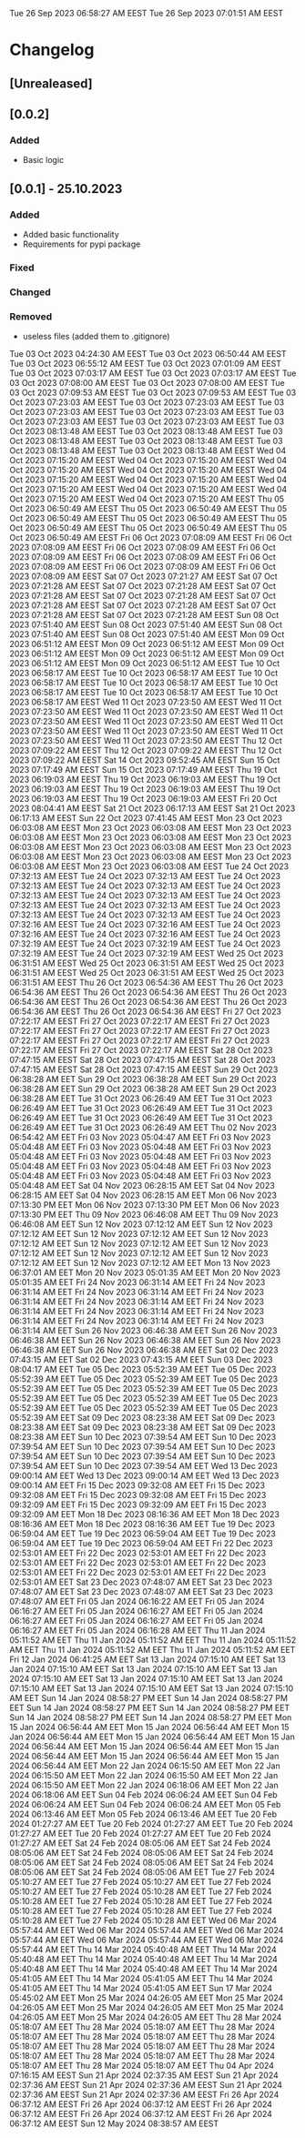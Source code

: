 Tue 26 Sep 2023 06:58:27 AM EEST
Tue 26 Sep 2023 07:01:51 AM EEST
# Changelog
## [Unrealeased]

## [0.0.2]

### Added 

- Basic logic

## [0.0.1] - 25.10.2023

### Added 

- Added basic functionality
- Requirements for pypi package

### Fixed

### Changed

### Removed

- useless files (added them to .gitignore)







Tue 03 Oct 2023 04:24:30 AM EEST
Tue 03 Oct 2023 06:50:44 AM EEST
Tue 03 Oct 2023 06:55:12 AM EEST
Tue 03 Oct 2023 07:01:09 AM EEST
Tue 03 Oct 2023 07:03:17 AM EEST
Tue 03 Oct 2023 07:03:17 AM EEST
Tue 03 Oct 2023 07:08:00 AM EEST
Tue 03 Oct 2023 07:08:00 AM EEST
Tue 03 Oct 2023 07:09:53 AM EEST
Tue 03 Oct 2023 07:09:53 AM EEST
Tue 03 Oct 2023 07:23:03 AM EEST
Tue 03 Oct 2023 07:23:03 AM EEST
Tue 03 Oct 2023 07:23:03 AM EEST
Tue 03 Oct 2023 07:23:03 AM EEST
Tue 03 Oct 2023 07:23:03 AM EEST
Tue 03 Oct 2023 07:23:03 AM EEST
Tue 03 Oct 2023 08:13:48 AM EEST
Tue 03 Oct 2023 08:13:48 AM EEST
Tue 03 Oct 2023 08:13:48 AM EEST
Tue 03 Oct 2023 08:13:48 AM EEST
Tue 03 Oct 2023 08:13:48 AM EEST
Tue 03 Oct 2023 08:13:48 AM EEST
Wed 04 Oct 2023 07:15:20 AM EEST
Wed 04 Oct 2023 07:15:20 AM EEST
Wed 04 Oct 2023 07:15:20 AM EEST
Wed 04 Oct 2023 07:15:20 AM EEST
Wed 04 Oct 2023 07:15:20 AM EEST
Wed 04 Oct 2023 07:15:20 AM EEST
Wed 04 Oct 2023 07:15:20 AM EEST
Wed 04 Oct 2023 07:15:20 AM EEST
Wed 04 Oct 2023 07:15:20 AM EEST
Wed 04 Oct 2023 07:15:20 AM EEST
Thu 05 Oct 2023 06:50:49 AM EEST
Thu 05 Oct 2023 06:50:49 AM EEST
Thu 05 Oct 2023 06:50:49 AM EEST
Thu 05 Oct 2023 06:50:49 AM EEST
Thu 05 Oct 2023 06:50:49 AM EEST
Thu 05 Oct 2023 06:50:49 AM EEST
Thu 05 Oct 2023 06:50:49 AM EEST
Fri 06 Oct 2023 07:08:09 AM EEST
Fri 06 Oct 2023 07:08:09 AM EEST
Fri 06 Oct 2023 07:08:09 AM EEST
Fri 06 Oct 2023 07:08:09 AM EEST
Fri 06 Oct 2023 07:08:09 AM EEST
Fri 06 Oct 2023 07:08:09 AM EEST
Fri 06 Oct 2023 07:08:09 AM EEST
Fri 06 Oct 2023 07:08:09 AM EEST
Sat 07 Oct 2023 07:21:27 AM EEST
Sat 07 Oct 2023 07:21:28 AM EEST
Sat 07 Oct 2023 07:21:28 AM EEST
Sat 07 Oct 2023 07:21:28 AM EEST
Sat 07 Oct 2023 07:21:28 AM EEST
Sat 07 Oct 2023 07:21:28 AM EEST
Sat 07 Oct 2023 07:21:28 AM EEST
Sat 07 Oct 2023 07:21:28 AM EEST
Sat 07 Oct 2023 07:21:28 AM EEST
Sun 08 Oct 2023 07:51:40 AM EEST
Sun 08 Oct 2023 07:51:40 AM EEST
Sun 08 Oct 2023 07:51:40 AM EEST
Sun 08 Oct 2023 07:51:40 AM EEST
Mon 09 Oct 2023 06:51:12 AM EEST
Mon 09 Oct 2023 06:51:12 AM EEST
Mon 09 Oct 2023 06:51:12 AM EEST
Mon 09 Oct 2023 06:51:12 AM EEST
Mon 09 Oct 2023 06:51:12 AM EEST
Mon 09 Oct 2023 06:51:12 AM EEST
Tue 10 Oct 2023 06:58:17 AM EEST
Tue 10 Oct 2023 06:58:17 AM EEST
Tue 10 Oct 2023 06:58:17 AM EEST
Tue 10 Oct 2023 06:58:17 AM EEST
Tue 10 Oct 2023 06:58:17 AM EEST
Tue 10 Oct 2023 06:58:17 AM EEST
Tue 10 Oct 2023 06:58:17 AM EEST
Wed 11 Oct 2023 07:23:50 AM EEST
Wed 11 Oct 2023 07:23:50 AM EEST
Wed 11 Oct 2023 07:23:50 AM EEST
Wed 11 Oct 2023 07:23:50 AM EEST
Wed 11 Oct 2023 07:23:50 AM EEST
Wed 11 Oct 2023 07:23:50 AM EEST
Wed 11 Oct 2023 07:23:50 AM EEST
Wed 11 Oct 2023 07:23:50 AM EEST
Wed 11 Oct 2023 07:23:50 AM EEST
Thu 12 Oct 2023 07:09:22 AM EEST
Thu 12 Oct 2023 07:09:22 AM EEST
Thu 12 Oct 2023 07:09:22 AM EEST
Sat 14 Oct 2023 09:52:45 AM EEST
Sun 15 Oct 2023 07:17:49 AM EEST
Sun 15 Oct 2023 07:17:49 AM EEST
Thu 19 Oct 2023 06:19:03 AM EEST
Thu 19 Oct 2023 06:19:03 AM EEST
Thu 19 Oct 2023 06:19:03 AM EEST
Thu 19 Oct 2023 06:19:03 AM EEST
Thu 19 Oct 2023 06:19:03 AM EEST
Thu 19 Oct 2023 06:19:03 AM EEST
Fri 20 Oct 2023 08:04:41 AM EEST
Sat 21 Oct 2023 06:17:13 AM EEST
Sat 21 Oct 2023 06:17:13 AM EEST
Sun 22 Oct 2023 07:41:45 AM EEST
Mon 23 Oct 2023 06:03:08 AM EEST
Mon 23 Oct 2023 06:03:08 AM EEST
Mon 23 Oct 2023 06:03:08 AM EEST
Mon 23 Oct 2023 06:03:08 AM EEST
Mon 23 Oct 2023 06:03:08 AM EEST
Mon 23 Oct 2023 06:03:08 AM EEST
Mon 23 Oct 2023 06:03:08 AM EEST
Mon 23 Oct 2023 06:03:08 AM EEST
Mon 23 Oct 2023 06:03:08 AM EEST
Mon 23 Oct 2023 06:03:08 AM EEST
Tue 24 Oct 2023 07:32:13 AM EEST
Tue 24 Oct 2023 07:32:13 AM EEST
Tue 24 Oct 2023 07:32:13 AM EEST
Tue 24 Oct 2023 07:32:13 AM EEST
Tue 24 Oct 2023 07:32:13 AM EEST
Tue 24 Oct 2023 07:32:13 AM EEST
Tue 24 Oct 2023 07:32:13 AM EEST
Tue 24 Oct 2023 07:32:13 AM EEST
Tue 24 Oct 2023 07:32:13 AM EEST
Tue 24 Oct 2023 07:32:13 AM EEST
Tue 24 Oct 2023 07:32:16 AM EEST
Tue 24 Oct 2023 07:32:16 AM EEST
Tue 24 Oct 2023 07:32:16 AM EEST
Tue 24 Oct 2023 07:32:16 AM EEST
Tue 24 Oct 2023 07:32:19 AM EEST
Tue 24 Oct 2023 07:32:19 AM EEST
Tue 24 Oct 2023 07:32:19 AM EEST
Tue 24 Oct 2023 07:32:19 AM EEST
Wed 25 Oct 2023 06:31:51 AM EEST
Wed 25 Oct 2023 06:31:51 AM EEST
Wed 25 Oct 2023 06:31:51 AM EEST
Wed 25 Oct 2023 06:31:51 AM EEST
Wed 25 Oct 2023 06:31:51 AM EEST
Thu 26 Oct 2023 06:54:36 AM EEST
Thu 26 Oct 2023 06:54:36 AM EEST
Thu 26 Oct 2023 06:54:36 AM EEST
Thu 26 Oct 2023 06:54:36 AM EEST
Thu 26 Oct 2023 06:54:36 AM EEST
Thu 26 Oct 2023 06:54:36 AM EEST
Thu 26 Oct 2023 06:54:36 AM EEST
Fri 27 Oct 2023 07:22:17 AM EEST
Fri 27 Oct 2023 07:22:17 AM EEST
Fri 27 Oct 2023 07:22:17 AM EEST
Fri 27 Oct 2023 07:22:17 AM EEST
Fri 27 Oct 2023 07:22:17 AM EEST
Fri 27 Oct 2023 07:22:17 AM EEST
Fri 27 Oct 2023 07:22:17 AM EEST
Fri 27 Oct 2023 07:22:17 AM EEST
Sat 28 Oct 2023 07:47:15 AM EEST
Sat 28 Oct 2023 07:47:15 AM EEST
Sat 28 Oct 2023 07:47:15 AM EEST
Sat 28 Oct 2023 07:47:15 AM EEST
Sun 29 Oct 2023 06:38:28 AM EET
Sun 29 Oct 2023 06:38:28 AM EET
Sun 29 Oct 2023 06:38:28 AM EET
Sun 29 Oct 2023 06:38:28 AM EET
Sun 29 Oct 2023 06:38:28 AM EET
Tue 31 Oct 2023 06:26:49 AM EET
Tue 31 Oct 2023 06:26:49 AM EET
Tue 31 Oct 2023 06:26:49 AM EET
Tue 31 Oct 2023 06:26:49 AM EET
Tue 31 Oct 2023 06:26:49 AM EET
Tue 31 Oct 2023 06:26:49 AM EET
Tue 31 Oct 2023 06:26:49 AM EET
Thu 02 Nov 2023 06:54:42 AM EET
Fri 03 Nov 2023 05:04:47 AM EET
Fri 03 Nov 2023 05:04:48 AM EET
Fri 03 Nov 2023 05:04:48 AM EET
Fri 03 Nov 2023 05:04:48 AM EET
Fri 03 Nov 2023 05:04:48 AM EET
Fri 03 Nov 2023 05:04:48 AM EET
Fri 03 Nov 2023 05:04:48 AM EET
Fri 03 Nov 2023 05:04:48 AM EET
Fri 03 Nov 2023 05:04:48 AM EET
Fri 03 Nov 2023 05:04:48 AM EET
Sat 04 Nov 2023 06:28:15 AM EET
Sat 04 Nov 2023 06:28:15 AM EET
Sat 04 Nov 2023 06:28:15 AM EET
Mon 06 Nov 2023 07:13:30 PM EET
Mon 06 Nov 2023 07:13:30 PM EET
Mon 06 Nov 2023 07:13:30 PM EET
Thu 09 Nov 2023 06:46:08 AM EET
Thu 09 Nov 2023 06:46:08 AM EET
Sun 12 Nov 2023 07:12:12 AM EET
Sun 12 Nov 2023 07:12:12 AM EET
Sun 12 Nov 2023 07:12:12 AM EET
Sun 12 Nov 2023 07:12:12 AM EET
Sun 12 Nov 2023 07:12:12 AM EET
Sun 12 Nov 2023 07:12:12 AM EET
Sun 12 Nov 2023 07:12:12 AM EET
Sun 12 Nov 2023 07:12:12 AM EET
Sun 12 Nov 2023 07:12:12 AM EET
Mon 13 Nov 2023 06:37:01 AM EET
Mon 20 Nov 2023 05:01:35 AM EET
Mon 20 Nov 2023 05:01:35 AM EET
Fri 24 Nov 2023 06:31:14 AM EET
Fri 24 Nov 2023 06:31:14 AM EET
Fri 24 Nov 2023 06:31:14 AM EET
Fri 24 Nov 2023 06:31:14 AM EET
Fri 24 Nov 2023 06:31:14 AM EET
Fri 24 Nov 2023 06:31:14 AM EET
Fri 24 Nov 2023 06:31:14 AM EET
Fri 24 Nov 2023 06:31:14 AM EET
Fri 24 Nov 2023 06:31:14 AM EET
Fri 24 Nov 2023 06:31:14 AM EET
Sun 26 Nov 2023 06:46:38 AM EET
Sun 26 Nov 2023 06:46:38 AM EET
Sun 26 Nov 2023 06:46:38 AM EET
Sun 26 Nov 2023 06:46:38 AM EET
Sun 26 Nov 2023 06:46:38 AM EET
Sat 02 Dec 2023 07:43:15 AM EET
Sat 02 Dec 2023 07:43:15 AM EET
Sun 03 Dec 2023 08:04:17 AM EET
Tue 05 Dec 2023 05:52:39 AM EET
Tue 05 Dec 2023 05:52:39 AM EET
Tue 05 Dec 2023 05:52:39 AM EET
Tue 05 Dec 2023 05:52:39 AM EET
Tue 05 Dec 2023 05:52:39 AM EET
Tue 05 Dec 2023 05:52:39 AM EET
Tue 05 Dec 2023 05:52:39 AM EET
Tue 05 Dec 2023 05:52:39 AM EET
Tue 05 Dec 2023 05:52:39 AM EET
Tue 05 Dec 2023 05:52:39 AM EET
Sat 09 Dec 2023 08:23:38 AM EET
Sat 09 Dec 2023 08:23:38 AM EET
Sat 09 Dec 2023 08:23:38 AM EET
Sat 09 Dec 2023 08:23:38 AM EET
Sun 10 Dec 2023 07:39:54 AM EET
Sun 10 Dec 2023 07:39:54 AM EET
Sun 10 Dec 2023 07:39:54 AM EET
Sun 10 Dec 2023 07:39:54 AM EET
Sun 10 Dec 2023 07:39:54 AM EET
Sun 10 Dec 2023 07:39:54 AM EET
Sun 10 Dec 2023 07:39:54 AM EET
Wed 13 Dec 2023 09:00:14 AM EET
Wed 13 Dec 2023 09:00:14 AM EET
Wed 13 Dec 2023 09:00:14 AM EET
Fri 15 Dec 2023 09:32:08 AM EET
Fri 15 Dec 2023 09:32:08 AM EET
Fri 15 Dec 2023 09:32:08 AM EET
Fri 15 Dec 2023 09:32:09 AM EET
Fri 15 Dec 2023 09:32:09 AM EET
Fri 15 Dec 2023 09:32:09 AM EET
Mon 18 Dec 2023 08:16:36 AM EET
Mon 18 Dec 2023 08:16:36 AM EET
Mon 18 Dec 2023 08:16:36 AM EET
Tue 19 Dec 2023 06:59:04 AM EET
Tue 19 Dec 2023 06:59:04 AM EET
Tue 19 Dec 2023 06:59:04 AM EET
Tue 19 Dec 2023 06:59:04 AM EET
Fri 22 Dec 2023 02:53:01 AM EET
Fri 22 Dec 2023 02:53:01 AM EET
Fri 22 Dec 2023 02:53:01 AM EET
Fri 22 Dec 2023 02:53:01 AM EET
Fri 22 Dec 2023 02:53:01 AM EET
Fri 22 Dec 2023 02:53:01 AM EET
Fri 22 Dec 2023 02:53:01 AM EET
Sat 23 Dec 2023 07:48:07 AM EET
Sat 23 Dec 2023 07:48:07 AM EET
Sat 23 Dec 2023 07:48:07 AM EET
Sat 23 Dec 2023 07:48:07 AM EET
Fri 05 Jan 2024 06:16:22 AM EET
Fri 05 Jan 2024 06:16:27 AM EET
Fri 05 Jan 2024 06:16:27 AM EET
Fri 05 Jan 2024 06:16:27 AM EET
Fri 05 Jan 2024 06:16:27 AM EET
Fri 05 Jan 2024 06:16:27 AM EET
Fri 05 Jan 2024 06:16:28 AM EET
Thu 11 Jan 2024 05:11:52 AM EET
Thu 11 Jan 2024 05:11:52 AM EET
Thu 11 Jan 2024 05:11:52 AM EET
Thu 11 Jan 2024 05:11:52 AM EET
Thu 11 Jan 2024 05:11:52 AM EET
Fri 12 Jan 2024 06:41:25 AM EET
Sat 13 Jan 2024 07:15:10 AM EET
Sat 13 Jan 2024 07:15:10 AM EET
Sat 13 Jan 2024 07:15:10 AM EET
Sat 13 Jan 2024 07:15:10 AM EET
Sat 13 Jan 2024 07:15:10 AM EET
Sat 13 Jan 2024 07:15:10 AM EET
Sat 13 Jan 2024 07:15:10 AM EET
Sat 13 Jan 2024 07:15:10 AM EET
Sun 14 Jan 2024 08:58:27 PM EET
Sun 14 Jan 2024 08:58:27 PM EET
Sun 14 Jan 2024 08:58:27 PM EET
Sun 14 Jan 2024 08:58:27 PM EET
Sun 14 Jan 2024 08:58:27 PM EET
Sun 14 Jan 2024 08:58:27 PM EET
Mon 15 Jan 2024 06:56:44 AM EET
Mon 15 Jan 2024 06:56:44 AM EET
Mon 15 Jan 2024 06:56:44 AM EET
Mon 15 Jan 2024 06:56:44 AM EET
Mon 15 Jan 2024 06:56:44 AM EET
Mon 15 Jan 2024 06:56:44 AM EET
Mon 15 Jan 2024 06:56:44 AM EET
Mon 15 Jan 2024 06:56:44 AM EET
Mon 15 Jan 2024 06:56:44 AM EET
Mon 22 Jan 2024 06:15:50 AM EET
Mon 22 Jan 2024 06:15:50 AM EET
Mon 22 Jan 2024 06:15:50 AM EET
Mon 22 Jan 2024 06:15:50 AM EET
Mon 22 Jan 2024 06:18:06 AM EET
Mon 22 Jan 2024 06:18:06 AM EET
Sun 04 Feb 2024 06:06:24 AM EET
Sun 04 Feb 2024 06:06:24 AM EET
Sun 04 Feb 2024 06:06:24 AM EET
Mon 05 Feb 2024 06:13:46 AM EET
Mon 05 Feb 2024 06:13:46 AM EET
Tue 20 Feb 2024 01:27:27 AM EET
Tue 20 Feb 2024 01:27:27 AM EET
Tue 20 Feb 2024 01:27:27 AM EET
Tue 20 Feb 2024 01:27:27 AM EET
Tue 20 Feb 2024 01:27:27 AM EET
Sat 24 Feb 2024 08:05:06 AM EET
Sat 24 Feb 2024 08:05:06 AM EET
Sat 24 Feb 2024 08:05:06 AM EET
Sat 24 Feb 2024 08:05:06 AM EET
Sat 24 Feb 2024 08:05:06 AM EET
Sat 24 Feb 2024 08:05:06 AM EET
Sat 24 Feb 2024 08:05:06 AM EET
Tue 27 Feb 2024 05:10:27 AM EET
Tue 27 Feb 2024 05:10:27 AM EET
Tue 27 Feb 2024 05:10:27 AM EET
Tue 27 Feb 2024 05:10:28 AM EET
Tue 27 Feb 2024 05:10:28 AM EET
Tue 27 Feb 2024 05:10:28 AM EET
Tue 27 Feb 2024 05:10:28 AM EET
Tue 27 Feb 2024 05:10:28 AM EET
Tue 27 Feb 2024 05:10:28 AM EET
Tue 27 Feb 2024 05:10:28 AM EET
Wed 06 Mar 2024 05:57:44 AM EET
Wed 06 Mar 2024 05:57:44 AM EET
Wed 06 Mar 2024 05:57:44 AM EET
Wed 06 Mar 2024 05:57:44 AM EET
Wed 06 Mar 2024 05:57:44 AM EET
Thu 14 Mar 2024 05:40:48 AM EET
Thu 14 Mar 2024 05:40:48 AM EET
Thu 14 Mar 2024 05:40:48 AM EET
Thu 14 Mar 2024 05:40:48 AM EET
Thu 14 Mar 2024 05:40:48 AM EET
Thu 14 Mar 2024 05:41:05 AM EET
Thu 14 Mar 2024 05:41:05 AM EET
Thu 14 Mar 2024 05:41:05 AM EET
Thu 14 Mar 2024 05:41:05 AM EET
Sun 17 Mar 2024 05:45:02 AM EET
Mon 25 Mar 2024 04:26:05 AM EET
Mon 25 Mar 2024 04:26:05 AM EET
Mon 25 Mar 2024 04:26:05 AM EET
Mon 25 Mar 2024 04:26:05 AM EET
Mon 25 Mar 2024 04:26:05 AM EET
Thu 28 Mar 2024 05:18:07 AM EET
Thu 28 Mar 2024 05:18:07 AM EET
Thu 28 Mar 2024 05:18:07 AM EET
Thu 28 Mar 2024 05:18:07 AM EET
Thu 28 Mar 2024 05:18:07 AM EET
Thu 28 Mar 2024 05:18:07 AM EET
Thu 28 Mar 2024 05:18:07 AM EET
Thu 28 Mar 2024 05:18:07 AM EET
Thu 28 Mar 2024 05:18:07 AM EET
Thu 28 Mar 2024 05:18:07 AM EET
Thu 04 Apr 2024 07:16:15 AM EEST
Sun 21 Apr 2024 02:37:35 AM EEST
Sun 21 Apr 2024 02:37:36 AM EEST
Sun 21 Apr 2024 02:37:36 AM EEST
Sun 21 Apr 2024 02:37:36 AM EEST
Sun 21 Apr 2024 02:37:36 AM EEST
Fri 26 Apr 2024 06:37:12 AM EEST
Fri 26 Apr 2024 06:37:12 AM EEST
Fri 26 Apr 2024 06:37:12 AM EEST
Fri 26 Apr 2024 06:37:12 AM EEST
Fri 26 Apr 2024 06:37:12 AM EEST
Sun 12 May 2024 08:38:57 AM EEST
